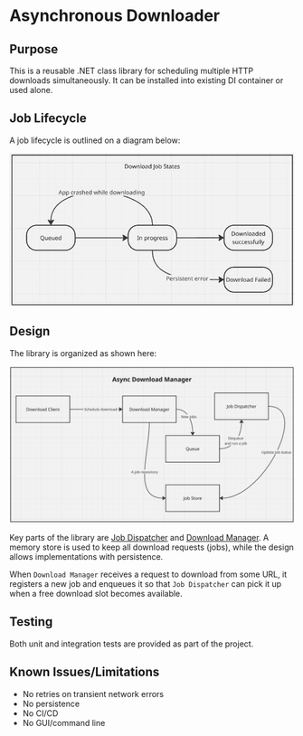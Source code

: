 # Asynchronous Downloader

## Purpose

This is a reusable .NET class library for scheduling multiple HTTP downloads simultaneously. It can be installed into existing DI container or used alone.

## Job Lifecycle

A job lifecycle is outlined on a diagram below:

![Job states](./docs/job-states.png)

## Design

The library is organized as shown here:

![Design](./docs/design.png)

Key parts of the library are [Job Dispatcher](./src/AsyncDownload.Backend/Implementation/JobDispatcher.cs) and [Download Manager](./src/AsyncDownload.Backend/Implementation/DownloadManager.cs). A memory store is used to keep all download requests (jobs), while the design allows implementations with persistence.

When `Download Manager` receives a request to download from some URL, it registers a new job and enqueues it so that `Job Dispatcher` can pick it up when a free download slot becomes available.

## Testing

Both unit and integration tests are provided as part of the project.

## Known Issues/Limitations

- No retries on transient network errors
- No persistence
- No CI/CD
- No GUI/command line